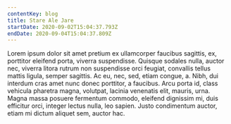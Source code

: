 ```yaml
---
contentKey: blog
title: Stare Ale Jare
startDate: 2020-09-02T15:04:37.793Z
endDate: 2020-09-04T15:04:37.809Z
---
```

Lorem ipsum dolor sit amet pretium ex ullamcorper faucibus sagittis, ex, porttitor eleifend porta, viverra suspendisse. Quisque sodales nulla, auctor nec, viverra litora rutrum non suspendisse orci feugiat, convallis tellus mattis ligula, semper sagittis. Ac eu, nec, sed, etiam congue, a. Nibh, dui interdum cras amet nunc donec porttitor, a faucibus. Arcu porta id, class vehicula pharetra magna, volutpat, lacinia venenatis elit, mauris, urna. Magna massa posuere fermentum commodo, eleifend dignissim mi, duis efficitur orci, integer lectus nulla, leo sapien. Justo condimentum auctor, etiam mi dictum aliquet sem, auctor hac.

